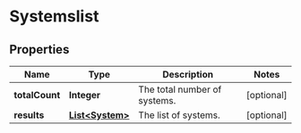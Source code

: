 
# Systemslist

## Properties
Name | Type | Description | Notes
------------ | ------------- | ------------- | -------------
**totalCount** | **Integer** | The total number of systems. |  [optional]
**results** | [**List&lt;System&gt;**](System.md) | The list of systems. |  [optional]



